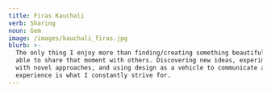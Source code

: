 ```yaml
---
title: Firas Kauchali
verb: Sharing
noun: Gem
image: /images/kauchali_firas.jpg
blurb: >-
  The only thing I enjoy more than finding/creating something beautiful is being
  able to share that moment with others. Discovering new ideas, experimenting
  with novel approaches, and using design as a vehicle to communicate an
  experience is what I constantly strive for.
---
```


